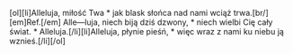 [ol][li]Alleluja, miłość Twa * jak blask słońca nad nami wciąż trwa.[br/][em]Ref.[/em] Alle—luja, niech biją dziś dzwony, * niech wielbi Cię cały świat. * Alleluja.[/li][li]Alleluja, płynie pieśń, * więc wraz z nami ku niebu ją wznieś.[/li][/ol]